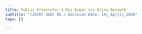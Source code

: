 ```yaml
---
title: Public Prosecutor v Raj Kumar s/o Brisa Besnath
subtitle: "[2020] SGDC 95 / Decision Date: 14\_April\_2020"
tags: []

---
```

